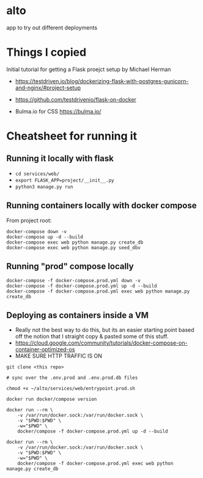 # alto
app to try out different deployments

# Things I copied
Initial tutorial for getting a Flask proejct setup by Michael Herman
- https://testdriven.io/blog/dockerizing-flask-with-postgres-gunicorn-and-nginx/#project-setup
- https://github.com/testdrivenio/flask-on-docker

- Bulma.io for CSS https://bulma.io/ 


# Cheatsheet for running it
## Running it locally with flask
- `cd services/web/`
- `export FLASK_APP=project/__init__.py`
- `python3 manage.py run`

## Running containers locally with docker compose
From project root:

```
docker-compose down -v
docker-compose up -d --build
docker-compose exec web python manage.py create_db
docker-compose exec web python manage.py seed_dbv
```

## Running  "prod" compose locally
```
docker-compose -f docker-compose.prod.yml down -v
docker-compose -f docker-compose.prod.yml up -d --build
docker-compose -f docker-compose.prod.yml exec web python manage.py create_db
```

## Deploying as containers inside a VM
* Really not the best way to do this, but its an easier starting point based off the notion that I straight copy & pasted some of this stuff.
* https://cloud.google.com/community/tutorials/docker-compose-on-container-optimized-os 
* MAKE SURE HTTP TRAFFIC IS ON

```
git clone <this repo>

# sync over the .env.prod and .env.prod.db files

chmod +x ~/alto/services/web/entrypoint.prod.sh

docker run docker/compose version

docker run --rm \
    -v /var/run/docker.sock:/var/run/docker.sock \
    -v "$PWD:$PWD" \
    -w="$PWD" \
    docker/compose -f docker-compose.prod.yml up -d --build

docker run --rm \
    -v /var/run/docker.sock:/var/run/docker.sock \
    -v "$PWD:$PWD" \
    -w="$PWD" \
    docker/compose -f docker-compose.prod.yml exec web python manage.py create_db
```
